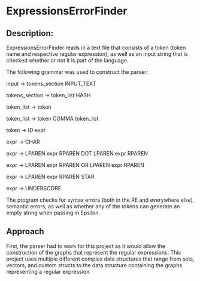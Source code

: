 # ExpressionsErrorFinder



## Description:

ExpressionsErrorFinder reads in a text file that consists of a token (token name and respective regular expression), as well as an input string that is checked whether or not it is part of the language.

The following grammar was used to construct the parser:

input → tokens_section INPUT_TEXT

tokens_section → token_list HASH

token_list → token

token_list → token COMMA token_list

token → ID expr

expr → CHAR

expr → LPAREN expr RPAREN DOT LPAREN expr RPAREN

expr → LPAREN expr RPAREN OR LPAREN expr RPAREN

expr → LPAREN expr RPAREN STAR

expr → UNDERSCORE

The program checks for syntax errors (both in the RE and everywhere else), semantic errors, as well as whether any of the tokens can generate an empty string when passing in Epsilon.

## Approach

First, the parser had to work for this project as it would allow the construction of the graphs that represent the regular expressions. This project uses multiple different complex data structures that range from sets, vectors, and custom structs to the data structure containing the graphs representing a regular expression.
